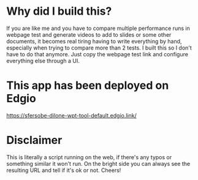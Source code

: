# Why did I build this?
If you are like me and you have to compare multiple performance runs in webpage test and generate videos to add to slides or some other documents, it becomes real tiring having to write everything by hand, especially when trying to compare more than 2 tests. 
I built this so I don't have to do that anymore. Just copy the webpage test link and configure everything else through a UI. 

# This app has been deployed on Edgio
https://sfersobe-dilone-wpt-tool-default.edgio.link/


# Disclaimer
This is literally a script running on the web, if there's any typos or something similar it won't run. 
On the bright side you can always see the resulting URL and tell if it's ok or not. 
Cheers!
